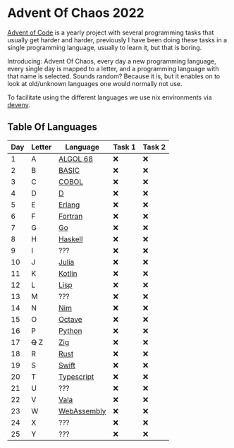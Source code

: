 # Advent Of Chaos 2022

[Advent of Code](https://adventofcode.com/) is a yearly project with several programming tasks that usually get harder
and harder, previously I have been doing these tasks in a single programming language, usually to learn it, but that is
boring.

Introducing: Advent Of Chaos, every day a new programming language, every single day is mapped to a letter, and a
programming language with that name is selected. Sounds random? Because it is, but it enables on to look at old/unknown
languages one would normally not use.

To facilitate using the different languages we use nix environments via [devenv](https://github.com/cachix/devenv).

## Table Of Languages

| Day | Letter  | Language                                                              | Task 1 | Task 2 |
|-----|---------|-----------------------------------------------------------------------|--------|--------|
| 1   | A       | [ALGOL 68](https://en.wikipedia.org/wiki/ALGOL_68)                    | :x:    | :x:    |
| 2   | B       | [BASIC](https://en.wikipedia.org/wiki/BASIC)                          | :x:    | :x:    |
| 3   | C       | [COBOL](https://en.wikipedia.org/wiki/COBOL)                          | :x:    | :x:    |
| 4   | D       | [D](https://en.wikipedia.org/wiki/D_(programming_language))           | :x:    | :x:    |
| 5   | E       | [Erlang](https://en.wikipedia.org/wiki/Erlang_(programming_language)) | :x:    | :x:    |
| 6   | F       | [Fortran](https://en.wikipedia.org/wiki/Fortran)                      | :x:    | :x:    |
| 7   | G       | [Go](https://en.wikipedia.org/wiki/Go_(programming_language))         | :x:    | :x:    |
| 8   | H       | [Haskell](https://en.wikipedia.org/wiki/Haskell)                      | :x:    | :x:    |
| 9   | I       | ???                                                                   | :x:    | :x:    |
| 10  | J       | [Julia](https://en.wikipedia.org/wiki/Julia_(programming_language))   | :x:    | :x:    |
| 11  | K       | [Kotlin](https://en.wikipedia.org/wiki/Kotlin_(programming_language)) | :x:    | :x:    |
| 12  | L       | [Lisp](https://en.wikipedia.org/wiki/Lisp_(programming_language))     | :x:    | :x:    |
| 13  | M       | ???                                                                   | :x:    | :x:    |
| 14  | N       | [Nim](https://en.wikipedia.org/wiki/Nim_(programming_language))       | :x:    | :x:    |
| 15  | O       | [Octave](https://en.wikipedia.org/wiki/GNU_Octave)                    | :x:    | :x:    |
| 16  | P       | [Python](https://en.wikipedia.org/wiki/Python_(programming_language)) | :x:    | :x:    |
| 17  | ~~Q~~ Z | [Zig](https://en.wikipedia.org/wiki/Zig_(programming_language))       | :x:    | :x:    |
| 18  | R       | [Rust](https://en.wikipedia.org/wiki/Rust_(programming_language))     | :x:    | :x:    |
| 19  | S       | [Swift](https://en.wikipedia.org/wiki/Swift_(programming_language))   | :x:    | :x:    |
| 20  | T       | [Typescript](https://en.wikipedia.org/wiki/TypeScript)                | :x:    | :x:    |
| 21  | U       | ???                                                                   | :x:    | :x:    |
| 22  | V       | [Vala](https://en.wikipedia.org/wiki/Vala_(programming_language))     | :x:    | :x:    |
| 23  | W       | [WebAssembly](https://en.wikipedia.org/wiki/WebAssembly)              | :x:    | :x:    |
| 24  | X       | ???                                                                   | :x:    | :x:    |
| 25  | Y       | ???                                                                   | :x:    | :x:    |
